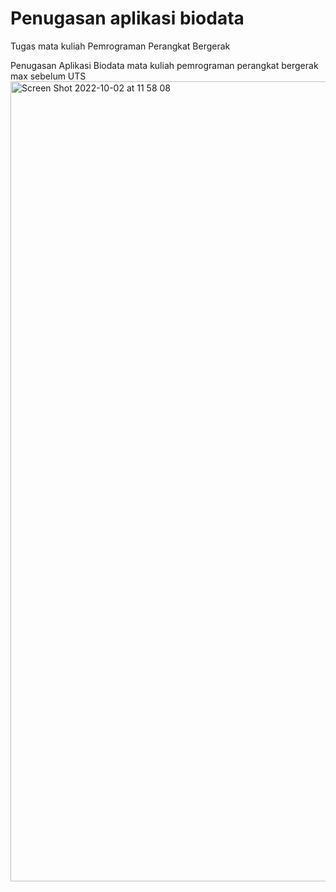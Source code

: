 # Penugasan aplikasi biodata
Tugas mata kuliah Pemrograman Perangkat Bergerak


Penugasan Aplikasi Biodata mata kuliah pemrograman perangkat bergerak max sebelum UTS
<img width="1280" alt="Screen Shot 2022-10-02 at 11 58 08" src="https://user-images.githubusercontent.com/114632917/193439960-5a64a61a-4e83-40f7-93c9-a84c4b26cf23.png">
